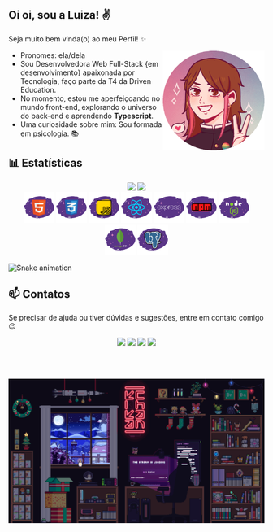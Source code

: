 ## Oi oi, sou a Luiza! ✌️
Seja muito bem vinda(o) ao meu Perfil! ✨

<div>
  <img align="right" alt="Git-Computador" width="200px" src="./assets/Myself.gif"/>
</div>

- Pronomes: ela/dela
- Sou Desenvolvedora Web Full-Stack {em desenvolvimento} apaixonada por Tecnologia, faço parte da T4 da Driven Education.
- No momento, estou me aperfeiçoando no mundo front-end, explorando o universo do back-end e aprendendo <strong>Typescript</strong>.
- Uma curiosidade sobre mim: Sou formada em psicologia. 📚

## 📊 Estatísticas
<div align="center">
  <a href="https://github.com/lusntgo"></a>
  <img height="150em" src="https://github-readme-stats.vercel.app/api?username=lusntgo&show_icons=true&theme=jolly&include_all_commits=true&count_private=true"/>
  <img height="150em" src="https://github-readme-stats.vercel.app/api/top-langs/?username=lusntgo&layout=compact&langs_count=16&theme=jolly"/> <br>
</div>
<div align="center">
<img alt="html" title="#html" width="60px" src="./assets/html.svg" />
<img alt="css" title="#css" width="60px" src="./assets/css.svg" />
<img alt="javascript" title="#javascript" width="60px" src="./assets/js.svg" />
<img alt="react" title="#react" width="60px" src="./assets/react.svg" />
<img alt="express" title="#express" width="60px" src="./assets/express.svg" />
<img alt="npm" title="#npm" width="60px" src="./assets/npm.svg" />
<img alt="nodejs" title="#nodejs" width="60px" src="./assets/nodejs.svg" />
<img alt="mongodb" title="#mongodb" width="60px" src="./assets/mongodb.svg" />
<img alt="postgres" title="#postgres" width="60px" src="./assets/postgres.svg" />

</div>

 

![Snake animation](https://github.com/LuSntgo/LuSntgo/blob/output/github-contribution-grid-snake.svg)
</div>
  
  ## 📫 Contatos

 Se precisar de ajuda ou tiver dúvidas e sugestões, entre em contato comigo 😉 
  
<div align="center"> 
 <a href="https://instagram.com/lustrica" target="_blank"><img src="https://img.shields.io/badge/-Instagram-%23E4405F?style=for-the-badge&logo=instagram&logoColor=white" target="_blank"></a>
 	<a href="https://www.twitch.tv/lustrica" target="_blank"><img src="https://img.shields.io/badge/Twitch-9146FF?style=for-the-badge&logo=twitch&logoColor=white" target="_blank"></a>
   <a href = "mailto:lu.sntgo@gmail.com"><img src="https://img.shields.io/badge/-Gmail-%23333?style=for-the-badge&logo=gmail&logoColor=white" target="_blank"></a>
  <a href="https://www.linkedin.com/in/lusntg/" target="_blank"><img src="https://img.shields.io/badge/-LinkedIn-%230077B5?style=for-the-badge&logo=linkedin&logoColor=white" target="_blank"></a> 

<br><br>
 <div>
  <img align="center" alt="Pixel-Art" width="1000px" src="https://github.com/LuSntgo/LuSntgo/blob/main/kikachan87.gif"/>
</div>
